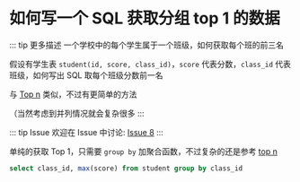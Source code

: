 # 如何写一个 SQL 获取分组 top 1 的数据 

::: tip 更多描述 
 一个学校中的每个学生属于一个班级，如何获取每个班的前三名

假设有学生表 `student(id, score, class_id)`，`score` 代表分数，`class_id` 代表班级，如何写出 SQL 取每个班级分数前一名

与 [Top n](https://github.com/shfshanyue/Daily-Question/issues/7) 类似，不过有更简单的方法

（当然考虑到并列情况就会复杂很多 
:::

::: tip Issue 
 欢迎在 Issue 中讨论: [Issue 8](https://github.com/shfshanyue/Daily-Question/issues/8) 
:::

单纯的获取 Top 1，只需要 `group by` 加聚合函数，不过复杂的还是参考 [top n](https://github.com/shfshanyue/Daily-Question/issues/7)

``` sql
select class_id, max(score) from student group by class_id
```
